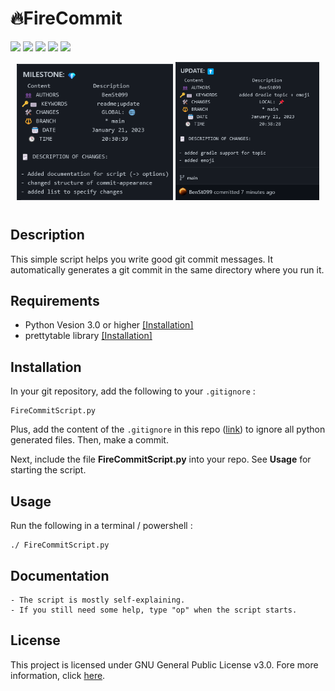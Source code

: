 # 🔥FireCommit

![](https://img.shields.io/badge/license-GNU%20Public%20v3-critical)
![](https://img.shields.io/badge/version-v2%20--%20stable-brightgreen)
![](https://img.shields.io/badge/lang-87b5e0?style=flat&logo=Python)
![](https://img.shields.io/badge/Extension-133b61?style=flat&logo=Git)
![](https://img.shields.io/badge/FireCommit-910806?style=flat&logo=Fireship)

<div style="text-align:center; margin-bottom:40px">
<img src="./pictures/expofcommit1.png"
     alt="Exp of generated Commit msg #1" width="250px">
<img src="./pictures/expofcommit2.png"
     alt="Exp of generated Commit msg #2" width="230px">
</div>

## Description

This simple script helps you write good git commit messages. It automatically generates a git commit in the same directory where you run it. 

## Requirements

- Python Vesion 3.0 or higher [[Installation]](https://www.python.org/downloads/)
- prettytable library [[Installation]](https://pypi.org/project/prettytable/)

## Installation

In your git repository, add the following to your `.gitignore` : 

    FireCommitScript.py

Plus, add the content of the `.gitignore` in this repo ([link](https://github.com/BenSt099/FireCommit/blob/main/.gitignore)) to ignore all python generated files. Then, make a commit.

Next, include the file __FireCommitScript.py__ into your repo. See **Usage** for starting the script.

## Usage

Run the following in a terminal / powershell :

```
./ FireCommitScript.py
```

## Documentation

    - The script is mostly self-explaining.
    - If you still need some help, type "op" when the script starts.

## License

This project is licensed under GNU General Public License v3.0. Fore more information, click [here](https://github.com/BenSt099/FireCommit/blob/main/LICENSE).